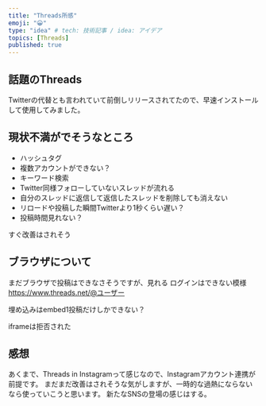 ```yaml
---
title: "Threads所感"
emoji: "😀"
type: "idea" # tech: 技術記事 / idea: アイデア
topics: [Threads]
published: true
---
```


## 話題のThreads

Twitterの代替とも言われていて前倒しリリースされてたので、早速インストールして使用してみました。

## 現状不満がでそうなところ

* ハッシュタグ
* 複数アカウントができない？
* キーワード検索
* Twitter同様フォローしていないスレッドが流れる
* 自分のスレッドに返信して返信したスレッドを削除しても消えない
* リロードや投稿した瞬間Twitterより1秒くらい遅い？
* 投稿時間見れない？

すぐ改善はされそう

## ブラウザについて

まだブラウザで投稿はできなさそうですが、見れる
ログインはできない模様
https://www.threads.net/@ユーザー

埋め込みはembed1投稿だけしかできない？

iframeは拒否された

## 感想

あくまで、Threads in Instagramって感じなので、Instagramアカウント連携が前提です。
まだまだ改善はされそうな気がしますが、一時的な過熱にならないなら使っていこうと思います。
新たなSNSの登場の感じはする。